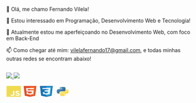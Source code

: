 👋 Olá, me chamo Fernando Vilela!

👀 Estou interessado em Programação, Desenvolvimento Web e Tecnologia!

🌱 Atualmente estou me aperfeiçoando no Desenvolvimento Web, com foco em Back-End 

📫 Como chegar até mim: vilelafernando17@gmail.com, e todas minhas outras redes se encontram abaixo! 

  ##
              
 <div> 
  <a href="https://www.linkedin.com/in/fernando-vilela-de-miranda-albuquerque-21b459127/" target="_blank"><img src="https://img.shields.io/badge/-LinkedIn-%230077B5?style=for-the-              badge&logo=linkedin&logoColor=white" target="_blank">
  </a>
  <a href = "mailto:vilelafernando17@gmail.com"><img src="https://img.shields.io/badge/-Gmail-%23333?style=for-the-badge&logo=gmail&logoColor=white" target="_blank"></a>
</div>

  
  <div style="display: inline_block"><br>
    <img align="center" alt="vmafer-Js" height="30" width="40" src="https://raw.githubusercontent.com/devicons/devicon/master/icons/javascript/javascript-plain.svg">
    <img align="center" alt="vmafer-HTML" height="30" width="40" src="https://raw.githubusercontent.com/devicons/devicon/master/icons/html5/html5-original.svg">
    <img align="center" alt="vmafer-CSS" height="30" width="40" src="https://raw.githubusercontent.com/devicons/devicon/master/icons/css3/css3-original.svg">
    <img align="center" alt="vma-Python" height="30" width="40" src="https://raw.githubusercontent.com/devicons/devicon/master/icons/python/python-original.svg">
  </div>
      
  
##

       
